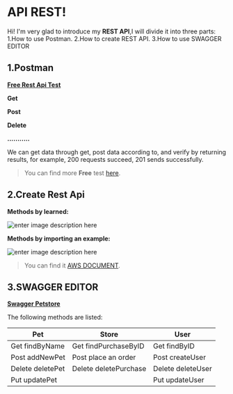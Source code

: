 ﻿# API REST!

Hi! I'm very glad to introduce my **REST API**,I will divide it into three parts:
1.How to use Postman.
2.How to create REST API.
3.How to use SWAGGER EDITOR



## 1.Postman

**[Free Rest Api Test](https://reqres.in/)**

**Get** 

**Post**

**Delete**

**...........**

We can get data through get, post data according to<body>, and verify by returning results, for example, 200 requests succeed, 201 sends successfully.
> You can find more **Free**  test [here](https://gorest.co.in/).

## 2.Create Rest Api

**Methods by learned:**
  
![enter image description here](https://d1.awsstatic.com/Test%20Images/Kate%20Test%20Images/Serverless_Web_App_LP_assets_05.d1ecdfaab160d7dc00ddbc9e0245fa34b8d8f26b.png)


**Methods  by importing an example:**
  
![enter image description here](https://docs.aws.amazon.com/zh_cn/apigateway/latest/developerguide/images/api-gateway-create-api-by-importing-example.png)

> You can find it [AWS DOCUMENT](https://docs.aws.amazon.com/zh_cn/apigateway/latest/developerguide/api-gateway-create-api-from-example.html).
## 3.SWAGGER EDITOR

**[Swagger Petstore](https://petstore.swagger.io/#/)**



The following methods are listed:

|Pet                |Store                         |User                         |
|----------------|-------------------------------|-----------------------------|
|Get findByName  |Get findPurchaseByID            |Get findByID           |
|Post addNewPet  |Post place an order   |Post createUser         |
|Delete deletePet  |Delete deletePurchase|Delete deleteUser|
|Put updatePet||Put updateUser|


```
